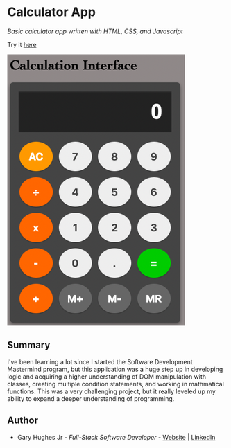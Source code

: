 # Calculator App

_Basic calculator app written with HTML, CSS, and Javascript_

Try it [here](https://nomoneyrecord.github.io/Calculator-App/)

![Image](./Images/Calculator-Pic.png)

## Summary

I've been learning a lot since I started the Software Development Mastermind program, but this application was a huge step up in developing logic and acquiring a higher understanding of DOM manipulation with classes, creating multiple condition statements, and working in mathmatical functions. This was a very challenging project, but it really leveled up my ability to expand a deeper understanding of programming. 

## Author

- Gary Hughes Jr - _Full-Stack Software Developer_ - [Website](https://garyleehughesjr.com) | [LinkedIn](https://www.linkedin.com/in/gary-hughes-jr-64925b229/)